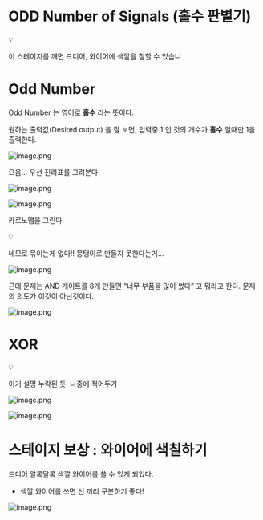 # ODD Number of Signals (홀수 판별기)

<aside>
💡

이 스테이지를 깨면 드디어, 와이어에 색깔을 칠할 수 있습니

</aside>

# Odd Number

Odd Number 는 영어로 **홀수** 라는 뜻이다.

원하는 출력값(Desired output) 을 잘 보면, 입력중 1 인 것의 개수가 **홀수** 일때만 1을 출력한다.

![image.png](ODD%20Number%20of%20Signals%20(%E1%84%92%E1%85%A9%E1%86%AF%E1%84%89%E1%85%AE%20%E1%84%91%E1%85%A1%E1%86%AB%E1%84%87%E1%85%A7%E1%86%AF%E1%84%80%E1%85%B5)%201bc80ae0869c812dbe11ca7fbf1a52b5/image.png)

으음… 우선 진리표를 그려본다

![image.png](ODD%20Number%20of%20Signals%20(%E1%84%92%E1%85%A9%E1%86%AF%E1%84%89%E1%85%AE%20%E1%84%91%E1%85%A1%E1%86%AB%E1%84%87%E1%85%A7%E1%86%AF%E1%84%80%E1%85%B5)%201bc80ae0869c812dbe11ca7fbf1a52b5/image%201.png)

![image.png](ODD%20Number%20of%20Signals%20(%E1%84%92%E1%85%A9%E1%86%AF%E1%84%89%E1%85%AE%20%E1%84%91%E1%85%A1%E1%86%AB%E1%84%87%E1%85%A7%E1%86%AF%E1%84%80%E1%85%B5)%201bc80ae0869c812dbe11ca7fbf1a52b5/image%202.png)

카르노맵을 그린다.

<aside>
💡

네모로 묶이는게 없다!! 뭉탱이로 만들지 못한다는거…

</aside>

![image.png](ODD%20Number%20of%20Signals%20(%E1%84%92%E1%85%A9%E1%86%AF%E1%84%89%E1%85%AE%20%E1%84%91%E1%85%A1%E1%86%AB%E1%84%87%E1%85%A7%E1%86%AF%E1%84%80%E1%85%B5)%201bc80ae0869c812dbe11ca7fbf1a52b5/image%203.png)

근데 문제는 AND 게이트를 8개 만들면 “너무 부품을 많이 썼다” 고 뭐라고 한다. 문제의 의도가 이것이 아닌것이다.

![image.png](ODD%20Number%20of%20Signals%20(%E1%84%92%E1%85%A9%E1%86%AF%E1%84%89%E1%85%AE%20%E1%84%91%E1%85%A1%E1%86%AB%E1%84%87%E1%85%A7%E1%86%AF%E1%84%80%E1%85%B5)%201bc80ae0869c812dbe11ca7fbf1a52b5/image%204.png)

# XOR

<aside>
💡

이거 설명 누락된 듯. 나중에 적어두기

</aside>

![image.png](ODD%20Number%20of%20Signals%20(%E1%84%92%E1%85%A9%E1%86%AF%E1%84%89%E1%85%AE%20%E1%84%91%E1%85%A1%E1%86%AB%E1%84%87%E1%85%A7%E1%86%AF%E1%84%80%E1%85%B5)%201bc80ae0869c812dbe11ca7fbf1a52b5/image%205.png)

![image.png](ODD%20Number%20of%20Signals%20(%E1%84%92%E1%85%A9%E1%86%AF%E1%84%89%E1%85%AE%20%E1%84%91%E1%85%A1%E1%86%AB%E1%84%87%E1%85%A7%E1%86%AF%E1%84%80%E1%85%B5)%201bc80ae0869c812dbe11ca7fbf1a52b5/image%206.png)

# 스테이지 보상 : 와이어에 색칠하기

드디어 알록달록 색깔 와이어를 쓸 수 있게 되었다.

- 색깔 와이어를 쓰면 선 끼리 구분하기 좋다!

![image.png](ODD%20Number%20of%20Signals%20(%E1%84%92%E1%85%A9%E1%86%AF%E1%84%89%E1%85%AE%20%E1%84%91%E1%85%A1%E1%86%AB%E1%84%87%E1%85%A7%E1%86%AF%E1%84%80%E1%85%B5)%201bc80ae0869c812dbe11ca7fbf1a52b5/image%207.png)